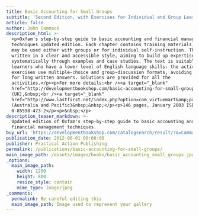 ```yaml
---
title: Basic Accounting for Small Groups
subtitle: 'Second Edition, with Exercises for Individual and Group Learning'
article: false
author: John Cammack
description_html: >-
  <p>Oxfam's step-by-step guide to basic accounting and financial management
  techniques updated edition. Each chapter contains training materials, which
  may be used either with groups or for individual self-instruction. The book is
  written in a clear and accessible style, aiming to build up expertise
  systematically through examples and case studies. The text is suitable for
  learners who have a lower level of English language skills: the activities and
  exercises use multiple-choice and group-discussion formats, avoiding the need
  for long written answers. Solutions are provided for all the
  activities.</p><p>For more details:<br /><a target="_blank"
  href="http://developmentbookshop.com/basic-accounting-for-small-groups-pb">developmentbookshop.com</a>
  (UK),&nbsp;<br /><a target="_blank"
  href="http://www.lastfirst.net/index.php?option=com_virtuemart&amp;page=shop.product_details&amp;flypage=shop.flypage_modern&amp;category_id=15&amp;product_id=855&amp;Itemid=35">A</a>beBooks.com
  (Australia and Pacific)&nbsp;&nbsp;</p><p>146 pages, January 2003 ISBN
  0-85598-473-2</p><p>&nbsp;</p>
description_teaser_markdown: >-
  Updated edition of Oxfam's step-by-step guide to basic accounting and
  financial management techniques.
buy_url: 'https://developmentbookshop.com/catalogsearch/result/?q=Cammack'
publication_date: 2012-06-01 00:00:00
publisher: Practical Action Publishing
permalink: /publications/basic-accounting-for-small-groups/
main_image_path: /assets/images/books/basic_accounting_small_groups.jpg
_options:
  main_image_path:
    width: 1200
    height: 800
    resize_style: contain
    mime_type: image/jpeg
_comments:
  permalink: Be careful editing this
  main_image_path: Image used to represent your gallery
---
```



